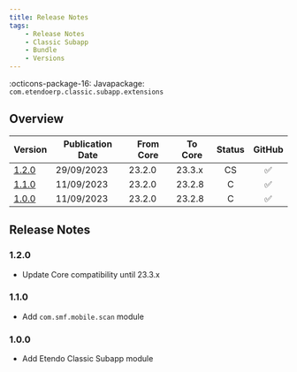```yaml
---
title: Release Notes
tags:
    - Release Notes
    - Classic Subapp
    - Bundle
    - Versions
---
```

:octicons-package-16: Javapackage: `com.etendoerp.classic.subapp.extensions`

## Overview

| Version | Publication Date | From Core | To Core| Status | GitHub|
| --- | --- | --- | --- | :---: | :---: |
| [1.2.0](/whats-new/release-notes/etendo-mobile/bundles/etendo-classic-subapp-extensions/release-notes/#120)  | 29/09/2023 | 23.2.0 | 23.3.x | CS  | :white_check_mark:|
| [1.1.0](/whats-new/release-notes/etendo-mobile/bundles/etendo-classic-subapp-extensions/release-notes/#110)  | 11/09/2023 | 23.2.0 | 23.2.8 | C  | :white_check_mark:|
| [1.0.0](/whats-new/release-notes/etendo-mobile/bundles/etendo-classic-subapp-extensions/release-notes/#100) | 11/09/2023 | 23.2.0 | 23.2.8 | C   | :white_check_mark:|

## Release Notes
### 1.2.0
- Update Core compatibility until 23.3.x
### 1.1.0
- Add  `com.smf.mobile.scan` module
### 1.0.0
- Add Etendo Classic Subapp module